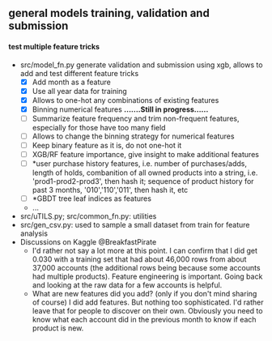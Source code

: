 ## general models training, validation and submission
#### test multiple feature tricks
- src/model_fn.py generate validation and submission using xgb, allows to add and test different feature tricks
	- [X] Add month as a feature
	- [X] Use all year data for training
	- [X] Allows to one-hot any combinations of existing features
	- [X] Binning numerical features 
	**.......Still in progress......**
	- [ ] Summarize feature frequency and trim non-frequent features, especially for those have too many field
	- [ ] Allows to change the binning strategy for numerical features
	- [ ] Keep binary feature as it is, do not one-hot it
	- [ ] XGB/RF feature importance, give insight to make additional features
	- [ ] *user purchase history features, i.e. number of purchases/adds, length of holds, combanition of all owned products into a string, i.e. 'prod1-prod2-prod3', then hash it; sequence of product history for past 3 months, '010','110','011', then hash it, etc
	- [ ] *GBDT tree leaf indices as features
	- ...
- src/uTILS.py; src/common_fn.py: utilities
- src/gen_csv.py: used to sample a small dataset from train for feature analysis
- Discussions on Kaggle @BreakfastPirate
	- I'd rather not say a lot more at this point. I can confirm that I did get 0.030 with a training set that had about 46,000 rows from about 37,000 accounts (the additional rows being because some accounts had multiple products). Feature engineering is important. Going back and looking at the raw data for a few accounts is helpful.
	- What are new features did you add? (only if you don't mind sharing of course) I did add features. But nothing too sophisticated. I'd rather leave that for people to discover on their own. Obviously you need to know what each account did in the previous month to know if each product is new.
